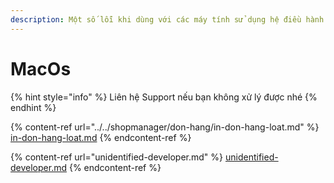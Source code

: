 ```yaml
---
description: Một số lỗi khi dùng với các máy tính sử dụng hệ điều hành OSX của nhà Apple
---
```


# MacOs

{% hint style="info" %}
Liên hệ Support nếu bạn không xử lý được nhé
{% endhint %}

{% content-ref url="../../shopmanager/don-hang/in-don-hang-loat.md" %}
[in-don-hang-loat.md](../../shopmanager/don-hang/in-don-hang-loat.md)
{% endcontent-ref %}

{% content-ref url="unidentified-developer.md" %}
[unidentified-developer.md](unidentified-developer.md)
{% endcontent-ref %}

